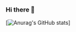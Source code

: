### Hi there 👋

[![Anurag's GitHub stats](https://github-readme-stats.vercel.app/api?username=JiwonKKang&count_private=true&show_icons=true&theme=github_dark_dimmed)]
